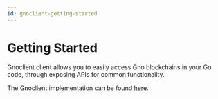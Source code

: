 ```yaml
---
id: gnoclient-getting-started
---
```


# Getting Started

Gnoclient client allows you to easily access Gno blockchains in your Go code, 
through exposing APIs for common functionality.

The Gnoclient implementation can be found [here](https://github.com/gnolang/gno/tree/master/gno.land/pkg/gnoclient).
                
